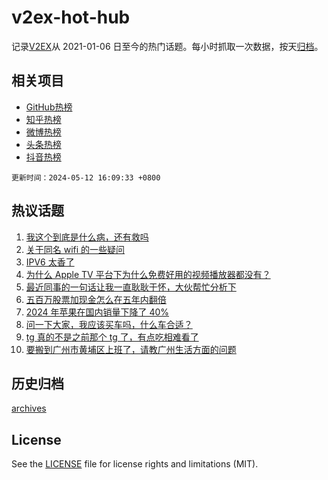 # v2ex-hot-hub

 记录[V2EX](https://www.v2ex.com/)从 2021-01-06 日至今的热门话题。每小时抓取一次数据，按天[归档](archives)。
 
 ## 相关项目

- [GitHub热榜](https://github.com/lonnyzhang423/github-hot-hub)
- [知乎热榜](https://github.com/lonnyzhang423/zhihu-hot-hub)
- [微博热榜](https://github.com/lonnyzhang423/weibo-hot-hub)
- [头条热榜](https://github.com/lonnyzhang423/toutiao-hot-hub)
- [抖音热榜](https://github.com/lonnyzhang423/douyin-hot-hub)


 `更新时间：2024-05-12 16:09:33 +0800`

## 热议话题

1. [我这个到底是什么病，还有救吗](https://www.v2ex.com/t/1039841)
1. [关于同名 wifi 的一些疑问](https://www.v2ex.com/t/1039835)
1. [IPV6 太香了](https://www.v2ex.com/t/1039867)
1. [为什么 Apple TV 平台下为什么免费好用的视频播放器都没有？](https://www.v2ex.com/t/1039833)
1. [最近同事的一句话让我一直耿耿于怀，大伙帮忙分析下](https://www.v2ex.com/t/1039891)
1. [五百万股票加现金怎么在五年内翻倍](https://www.v2ex.com/t/1039970)
1. [2024 年苹果在国内销量下降了 40%](https://www.v2ex.com/t/1039918)
1. [问一下大家，我应该买车吗，什么车合适？](https://www.v2ex.com/t/1039953)
1. [tg 真的不是之前那个 tg 了，有点吃相难看了](https://www.v2ex.com/t/1039906)
1. [要搬到广州市黄埔区上班了，请教广州生活方面的问题](https://www.v2ex.com/t/1039912)

## 历史归档

[archives](archives)

## License

See the [LICENSE](LICENSE) file for license rights and limitations (MIT).
